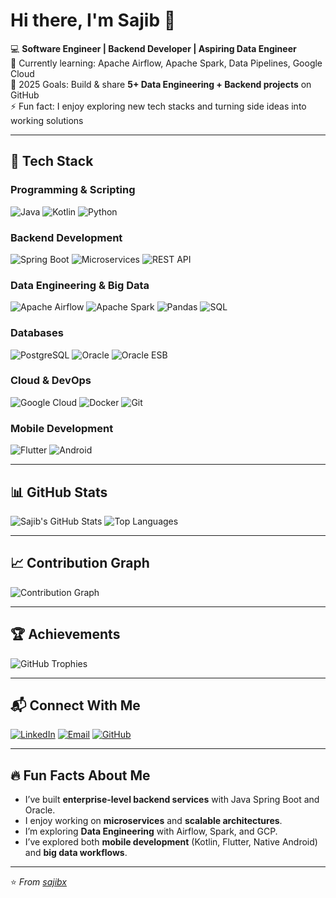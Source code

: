 # Hi there, I'm Sajib 👋

💻 **Software Engineer | Backend Developer | Aspiring Data Engineer**  
🌱 Currently learning: Apache Airflow, Apache Spark, Data Pipelines, Google Cloud  
🎯 2025 Goals: Build & share **5+ Data Engineering + Backend projects** on GitHub  
⚡ Fun fact: I enjoy exploring new tech stacks and turning side ideas into working solutions  

---

## 🚀 Tech Stack

### **Programming & Scripting**
![Java](https://img.shields.io/badge/Java-007396?style=for-the-badge&logo=java&logoColor=white)
![Kotlin](https://img.shields.io/badge/Kotlin-0095D5?style=for-the-badge&logo=kotlin&logoColor=white)
![Python](https://img.shields.io/badge/Python-3776AB?style=for-the-badge&logo=python&logoColor=white)

### **Backend Development**
![Spring Boot](https://img.shields.io/badge/Spring%20Boot-6DB33F?style=for-the-badge&logo=spring-boot&logoColor=white)
![Microservices](https://img.shields.io/badge/Microservices-FF6F00?style=for-the-badge&logo=microgenetics&logoColor=white)
![REST API](https://img.shields.io/badge/REST%20API-02569B?style=for-the-badge&logo=api&logoColor=white)

### **Data Engineering & Big Data**
![Apache Airflow](https://img.shields.io/badge/Apache%20Airflow-017CEE?style=for-the-badge&logo=apache-airflow&logoColor=white)
![Apache Spark](https://img.shields.io/badge/Apache%20Spark-E25A1C?style=for-the-badge&logo=apachespark&logoColor=white)
![Pandas](https://img.shields.io/badge/Pandas-150458?style=for-the-badge&logo=pandas&logoColor=white)
![SQL](https://img.shields.io/badge/SQL-4479A1?style=for-the-badge&logo=database&logoColor=white)

### **Databases**
![PostgreSQL](https://img.shields.io/badge/PostgreSQL-336791?style=for-the-badge&logo=postgresql&logoColor=white)
![Oracle](https://img.shields.io/badge/Oracle-F80000?style=for-the-badge&logo=oracle&logoColor=white)
![Oracle ESB](https://img.shields.io/badge/Oracle%20ESB-FF0000?style=for-the-badge&logo=oracle&logoColor=white)

### **Cloud & DevOps**
![Google Cloud](https://img.shields.io/badge/Google_Cloud-4285F4?style=for-the-badge&logo=google-cloud&logoColor=white)
![Docker](https://img.shields.io/badge/Docker-2496ED?style=for-the-badge&logo=docker&logoColor=white)
![Git](https://img.shields.io/badge/Git-F05032?style=for-the-badge&logo=git&logoColor=white)

### **Mobile Development**
![Flutter](https://img.shields.io/badge/Flutter-02569B?style=for-the-badge&logo=flutter&logoColor=white)
![Android](https://img.shields.io/badge/Android%20(Native)-3DDC84?style=for-the-badge&logo=android&logoColor=white)

---

## 📊 GitHub Stats
![Sajib's GitHub Stats](https://github-readme-stats.vercel.app/api?username=sajibx&show_icons=true&theme=tokyonight&hide_border=true)
![Top Languages](https://github-readme-stats.vercel.app/api/top-langs/?username=sajibx&layout=compact&theme=tokyonight&hide_border=true)

---

## 📈 Contribution Graph
![Contribution Graph](https://github-readme-activity-graph.vercel.app/graph?username=sajibx&theme=tokyo-night&hide_border=true)

---

## 🏆 Achievements
![GitHub Trophies](https://github-profile-trophy.vercel.app/?username=sajibx&theme=tokyonight&no-frame=true&row=1&column=6)

---

## 📬 Connect With Me
[![LinkedIn](https://img.shields.io/badge/LinkedIn-blue?style=for-the-badge&logo=linkedin&logoColor=white)](https://www.linkedin.com/in/rahmaasm/)
[![Email](https://img.shields.io/badge/Email-D14836?style=for-the-badge&logo=gmail&logoColor=white)](mailto:ashiqur.sajib@gmail.com)
[![GitHub](https://img.shields.io/badge/GitHub-100000?style=for-the-badge&logo=github&logoColor=white)](https://github.com/sajibx)

---

## 🔥 Fun Facts About Me
- I’ve built **enterprise-level backend services** with Java Spring Boot and Oracle.
- I enjoy working on **microservices** and **scalable architectures**.
- I’m exploring **Data Engineering** with Airflow, Spark, and GCP.
- I’ve explored both **mobile development** (Kotlin, Flutter, Native Android) and **big data workflows**.

---

⭐️ *From [sajibx](https://github.com/sajibx)*

